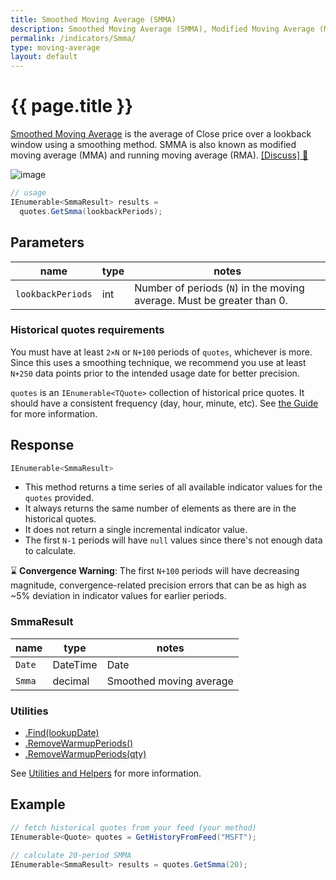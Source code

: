 ```yaml
---
title: Smoothed Moving Average (SMMA)
description: Smoothed Moving Average (SMMA), Modified Moving Average (MMA), Running Moving Average (RMA)
permalink: /indicators/Smma/
type: moving-average
layout: default
---
```


# {{ page.title }}

[Smoothed Moving Average](https://en.wikipedia.org/wiki/Moving_average#Modified_moving_average) is the average of Close price over a lookback window using a smoothing method.  SMMA is also known as modified moving average (MMA) and running moving average (RMA).
[[Discuss] :speech_balloon:]({{site.github.repository_url}}/discussions/375 "Community discussion about this indicator")

![image]({{site.baseurl}}/assets/charts/Smma.png)

```csharp
// usage
IEnumerable<SmmaResult> results =
  quotes.GetSmma(lookbackPeriods);  
```

## Parameters

| name | type | notes
| -- |-- |--
| `lookbackPeriods` | int | Number of periods (`N`) in the moving average.  Must be greater than 0.

### Historical quotes requirements

You must have at least `2×N` or `N+100` periods of `quotes`, whichever is more.  Since this uses a smoothing technique, we recommend you use at least `N+250` data points prior to the intended usage date for better precision.

`quotes` is an `IEnumerable<TQuote>` collection of historical price quotes.  It should have a consistent frequency (day, hour, minute, etc).  See [the Guide]({{site.baseurl}}/guide/#historical-quotes) for more information.

## Response

```csharp
IEnumerable<SmmaResult>
```

- This method returns a time series of all available indicator values for the `quotes` provided.
- It always returns the same number of elements as there are in the historical quotes.
- It does not return a single incremental indicator value.
- The first `N-1` periods will have `null` values since there's not enough data to calculate.

:hourglass: **Convergence Warning**: The first `N+100` periods will have decreasing magnitude, convergence-related precision errors that can be as high as ~5% deviation in indicator values for earlier periods.

### SmmaResult

| name | type | notes
| -- |-- |--
| `Date` | DateTime | Date
| `Smma` | decimal | Smoothed moving average

### Utilities

- [.Find(lookupDate)]({{site.baseurl}}/utilities#find-indicator-result-by-date)
- [.RemoveWarmupPeriods()]({{site.baseurl}}/utilities#remove-warmup-periods)
- [.RemoveWarmupPeriods(qty)]({{site.baseurl}}/utilities#remove-warmup-periods)

See [Utilities and Helpers]({{site.baseurl}}/utilities#utilities-for-indicator-results) for more information.

## Example

```csharp
// fetch historical quotes from your feed (your method)
IEnumerable<Quote> quotes = GetHistoryFromFeed("MSFT");

// calculate 20-period SMMA
IEnumerable<SmmaResult> results = quotes.GetSmma(20);
```

